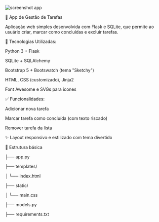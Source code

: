 
![screenshot app](https://i.imgur.com/Ig4zlk3.png)

📝 App de Gestão de Tarefas

Aplicação web simples desenvolvida com Flask e SQLite, que permite ao usuário criar, marcar como concluídas e excluir tarefas.

🔧 Tecnologias Utilizadas:

Python 3 + Flask

SQLite + SQLAlchemy

Bootstrap 5 + Bootswatch (tema "Sketchy")

HTML, CSS (customizado), Jinja2

Font Awesome e SVGs para ícones

✅ Funcionalidades:

Adicionar nova tarefa

Marcar tarefa como concluída (com texto riscado)

Remover tarefa da lista


✨
Layout responsivo e estilizado com tema divertido

📂 Estrutura básica

├── app.py

├── templates/

│   └── index.html

├── static/

│   └── main.css

├── models.py

├── requirements.txt




